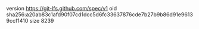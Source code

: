 version https://git-lfs.github.com/spec/v1
oid sha256:a20ab83c1afd90f07cd1dcc5d6fc33637876cde7b27b9b86d91e96139ccf1410
size 8239
